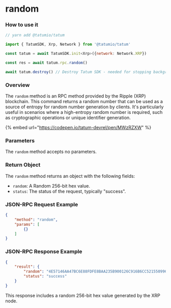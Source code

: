# random

### How to use it

```javascript
// yarn add @tatumio/tatum

import { TatumSDK, Xrp, Network } from '@tatumio/tatum'

const tatum = await TatumSDK.init<Xrp>({network: Network.XRP})

const res = await tatum.rpc.random()

await tatum.destroy() // Destroy Tatum SDK - needed for stopping background jobs
```

### Overview

The `random` method is an RPC method provided by the Ripple (XRP) blockchain. This command returns a random number that can be used as a source of entropy for random number generation by clients. It's particularly useful in scenarios where a high-entropy random number is required, such as cryptographic operations or unique identifier generation.

{% embed url="https://codepen.io/tatum-devrel/pen/MWzRZXW" %}

### Parameters

The `random` method accepts no parameters.

### Return Object

The `random` method returns an object with the following fields:

* `random`: A Random 256-bit hex value.
* `status`: The status of the request, typically "success".

### JSON-RPC Request Example

```json
{
    "method": "random",
    "params": [
        {}
    ]
}
```

### JSON-RPC Response Example

```json
{
    "result": {
        "random": "4E57146AA47BC6E88FDFE8BAA235B900126C916B6CC521550996F590487B837A",
        "status": "success"
    }
}
```

This response includes a random 256-bit hex value generated by the XRP node.
